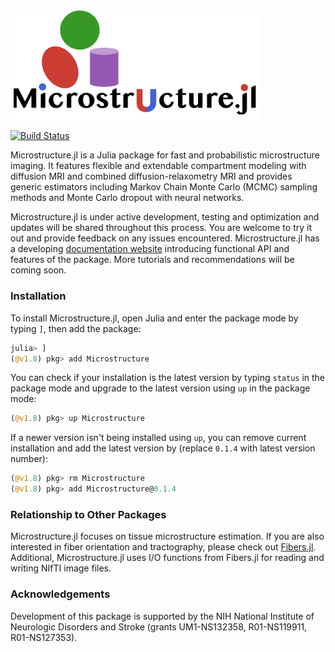 <img src="docs/src/assets/logo_main.png" width=400>

[![Build Status](https://github.com/Tinggong/Microstructure.jl/actions/workflows/CI.yml/badge.svg?branch=main)](https://github.com/Tinggong/Microstructure.jl/actions/workflows/CI.yml?query=branch%3Amain)

Microstructure.jl is a Julia package for fast and probabilistic microstructure imaging. It features flexible and extendable compartment modeling with diffusion MRI and combined diffusion-relaxometry MRI and provides generic estimators including Markov Chain Monte Carlo (MCMC) sampling methods and Monte Carlo dropout with neural networks. 

Microstructure.jl is under active development, testing and optimization and updates will be shared throughout this process. You are welcome to try it out and provide feedback on any issues encountered. Microstructure.jl has a developing [documentation website](https://tinggong.github.io/Microstructure.jl/dev/) introducing functional API and features of the package. More tutorials and recommendations will be coming soon. 

### Installation 
To install Microstructure.jl, open Julia and enter the package mode by typing `]`, then add the package:

```julia
julia> ]
(@v1.8) pkg> add Microstructure
```

You can check if your installation is the latest version by typing `status` in the package mode and upgrade to the latest version using `up` in the package mode:

```julia
(@v1.8) pkg> up Microstructure
```

If a newer version isn't being installed using `up`, you can remove current installation and add the latest version by (replace `0.1.4` with latest version number):

```julia
(@v1.8) pkg> rm Microstructure
(@v1.8) pkg> add Microstructure@0.1.4
```

### Relationship to Other Packages
Microstructure.jl focuses on tissue microstructure estimation. If you are also interested in fiber orientation and tractography, please check out [Fibers.jl](https://github.com/lincbrain/Fibers.jl). Additional, Microstructure.jl uses I/O functions from Fibers.jl for reading and writing NIfTI image files.

### Acknowledgements
Development of this package is supported by the NIH National Institute of Neurologic Disorders and Stroke (grants UM1-NS132358, R01-NS119911, R01-NS127353).
